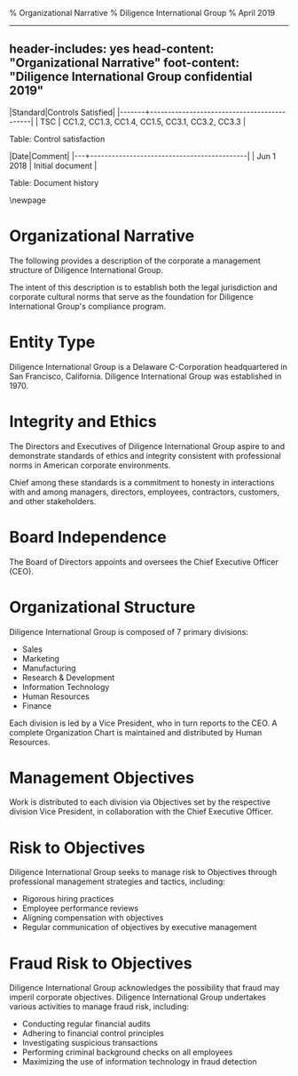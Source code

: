 % Organizational Narrative
% Diligence International Group
% April 2019

---
header-includes: yes
head-content: "Organizational Narrative"
foot-content: "Diligence International Group confidential 2019"
---

|Standard|Controls Satisfied|
|-------+--------------------------------------------|
| TSC | CC1.2, CC1.3, CC1.4, CC1.5, CC3.1, CC3.2, CC3.3 |

Table: Control satisfaction


|Date|Comment|
|---+--------------------------------------------|
| Jun 1 2018 | Initial document |

Table: Document history


\newpage


# Organizational Narrative

The following provides a description of the corporate a management structure of Diligence International Group.

The intent of this description is to establish both the legal jurisdiction and corporate cultural norms that serve as the foundation for Diligence International Group's compliance program.

# Entity Type

Diligence International Group is a Delaware C-Corporation headquartered in San Francisco, California. Diligence International Group was established in 1970.

# Integrity and Ethics

The Directors and Executives of Diligence International Group aspire to and demonstrate standards of ethics and integrity consistent with professional norms in American corporate environments.

Chief among these standards is a commitment to honesty in interactions with and among managers, directors, employees, contractors, customers, and other stakeholders.

# Board Independence

The Board of Directors appoints and oversees the Chief Executive Officer (CEO).

# Organizational Structure

Diligence International Group is composed of 7 primary divisions:

  * Sales
  * Marketing
  * Manufacturing
  * Research & Development
  * Information Technology
  * Human Resources
  * Finance

Each division is led by a Vice President, who in turn reports to the CEO. A complete Organization Chart is maintained and distributed by Human Resources.

# Management Objectives

Work is distributed to each division via Objectives set by the respective division Vice President, in collaboration with the Chief Executive Officer.

# Risk to Objectives

Diligence International Group seeks to manage risk to Objectives through professional management strategies and tactics, including:

 * Rigorous hiring practices
 * Employee performance reviews
 * Aligning compensation with objectives
 * Regular communication of objectives by executive management

# Fraud Risk to Objectives

Diligence International Group acknowledges the possibility that fraud may imperil corporate objectives. Diligence International Group undertakes various activities to manage fraud risk, including:

 * Conducting regular financial audits
 * Adhering to financial control principles
 * Investigating suspicious transactions
 * Performing criminal background checks on all employees
 * Maximizing the use of information technology in fraud detection


